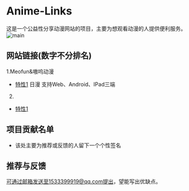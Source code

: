 # Anime-Links

这是一个公益性分享动漫网站的项目，主要为想观看动漫的人提供便利服务。
![main](https://github.com/user-attachments/assets/67941599-27c6-4213-9a2a-6aa04fd54e35)
## 网站链接(数字不分排名)
1.Meofun&嗷呜动漫
- [特性1](https://www.moefun.net/)
日漫 支持Web、Android、IPad三端
2.
- [特性1](https://tv.pilipili6.top/)

## 项目贡献名单

- 该处主要为推荐或反馈的人留下一个个性签名

## 推荐与反馈

可通过邮箱发送至1533399919@qq.com提出，望能写出优缺点。
